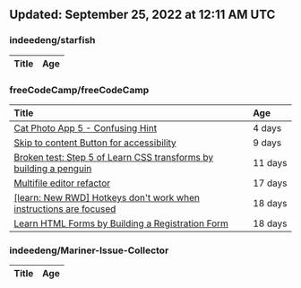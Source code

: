 ## Updated: September 25, 2022 at 12:11 AM UTC


### indeedeng/starfish
|**Title**|**Age**|
|:----|:----|


### freeCodeCamp/freeCodeCamp
|**Title**|**Age**|
|:----|:----|
|[Cat Photo App 5 - Confusing Hint](https://github.com/freeCodeCamp/freeCodeCamp/issues/47573)|4&nbsp;days|
|[Skip to content Button for accessibility](https://github.com/freeCodeCamp/freeCodeCamp/issues/47523)|9&nbsp;days|
|[Broken test: Step 5 of Learn CSS transforms by building a penguin](https://github.com/freeCodeCamp/freeCodeCamp/issues/47513)|11&nbsp;days|
|[Multifile editor refactor](https://github.com/freeCodeCamp/freeCodeCamp/issues/47467)|17&nbsp;days|
|[[learn: New RWD] Hotkeys don't work when instructions are focused ](https://github.com/freeCodeCamp/freeCodeCamp/issues/47457)|18&nbsp;days|
|[Learn HTML Forms by Building a Registration Form](https://github.com/freeCodeCamp/freeCodeCamp/issues/47456)|18&nbsp;days|


### indeedeng/Mariner-Issue-Collector
|**Title**|**Age**|
|:----|:----|